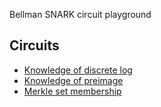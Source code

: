 Bellman SNARK circuit playground

## Circuits

* [Knowledge of discrete log](https://github.com/kilic/bellman-playground/blob/master/src/dl.rs)
* [Knowledge of preimage](https://github.com/kilic/bellman-playground/blob/master/src/preimage.rs)
* [Merkle set membership](https://github.com/kilic/bellman-playground/blob/master/src/merkle.rs)